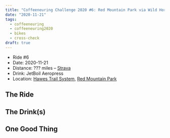 ```yaml
---
title: "Coffeeneuring Challenge 2020 #6: Red Mountain Park via Wild Horse Trail"
date: "2020-11-21"
tags:
  - coffeeneuring
  - coffeeneuring2020
  - bikes
  - cross-check
draft: true
---
```


- Ride #6
- Date: 2020-11-21
- Distance: ??? miles – [Strava]()
- Drink: JetBoil Aeropress
- Location: [Hawes Trail System](https://hawestrailalliance.com), [Red Mountain Park](https://www.mesaparks.com/parks-facilities/parks/red-mountain-park)

## The Ride

## The Drink(s)

## One Good Thing
